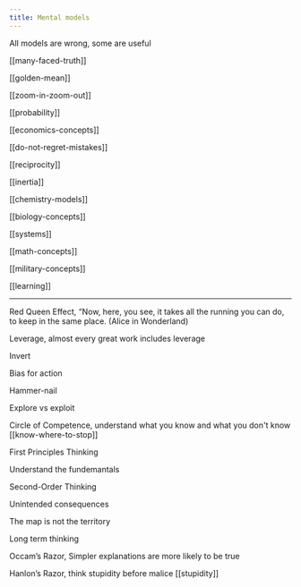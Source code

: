 ```yaml
---
title: Mental models 
---
```



All models are wrong, some are useful 

[[many-faced-truth]]

[[golden-mean]]

[[zoom-in-zoom-out]]

[[probability]]

[[economics-concepts]]

[[do-not-regret-mistakes]]

[[reciprocity]]

[[inertia]]

[[chemistry-models]]

[[biology-concepts]]

[[systems]]

[[math-concepts]]

[[military-concepts]]

[[learning]]

---

Red Queen Effect, “Now, here, you see, it takes all the running you can do, to keep in the same place. (Alice in Wonderland)

Leverage, almost every great work includes leverage

Invert

Bias for action

Hammer-nail

Explore vs exploit 

Circle of Competence, understand what you know and what you don't know [[know-where-to-stop]]

First Principles Thinking

Understand the fundemantals

Second-Order Thinking

Unintended consequences

The map is not the territory

Long term thinking

Occam’s Razor, Simpler explanations are more likely to be true

Hanlon’s Razor, think stupidity before malice  [[stupidity]]



